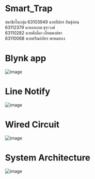 # Smart_Trap
  สมาชิกในกลุ่ม
    63103949 นายทีปกร สินธุ์อ่อน               
    63112379 นายอลงกต ธุระวงศ์   
    63110282 นายศักดิ์ดา เอี่ยมพงศ์ษา  
    63110068 นายศรัณย์ภัทร พรหมทอง  
# Blynk app
![image](https://i.imgur.com/fP6v533.jpg)
# Line Notify
![image](https://i.imgur.com/VCvhRwp.jpg)
# Wired Circuit
![image](https://i.imgur.com/qtLsjDP.jpg)
# System Architecture
![image](https://i.imgur.com/q3d041P.jpg)

